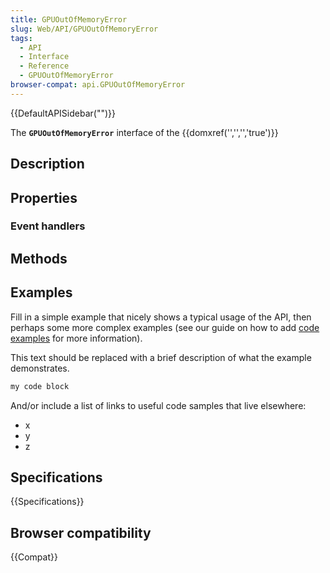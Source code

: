 ```yaml
---
title: GPUOutOfMemoryError
slug: Web/API/GPUOutOfMemoryError
tags:
  - API
  - Interface
  - Reference
  - GPUOutOfMemoryError
browser-compat: api.GPUOutOfMemoryError
---
```

{{DefaultAPISidebar("")}}

The **`GPUOutOfMemoryError`** interface of the {{domxref('','','','true')}} 

## Description

 

## Properties



### Event handlers



## Methods



## Examples

Fill in a simple example that nicely shows a typical usage of the API, then perhaps some more complex examples (see our guide on how to add [code examples](/en-US/docs/MDN/Contribute/Structures/Code_examples) for more information).

This text should be replaced with a brief description of what the example demonstrates.

```js
my code block
```

And/or include a list of links to useful code samples that live elsewhere:

*   x
*   y
*   z

## Specifications

{{Specifications}}

## Browser compatibility

{{Compat}}

